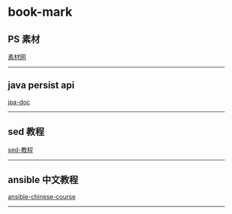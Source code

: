 # book-mark


## PS 素材
[素材网](http://sc.chinaz.com/)

---


## java persist api 
[jpa-doc](https://docs.oracle.com/javaee/6/tutorial/doc/bnbpz.html)

---

## sed 教程

[sed-教程](http://blog.jobbole.com/109088/)

---

## ansible 中文教程

[ansible-chinese-course](http://www.ansible.com.cn)

---
